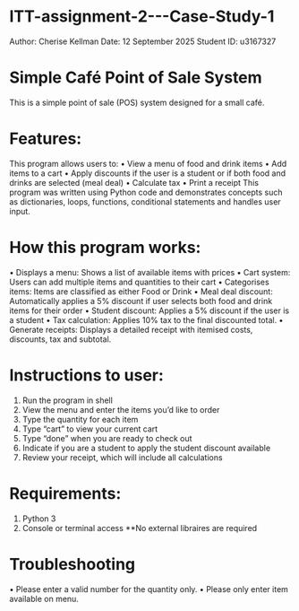 # ITT-assignment-2---Case-Study-1
Author: Cherise Kellman
Date: 12 September 2025
Student ID: u3167327
# Simple Café Point of Sale System
This is a simple point of sale (POS) system designed for a small café. 
# Features:
This program allows users to:
•	View a menu of food and drink items
•	Add items to a cart
•	Apply discounts if the user is a student or if both food and drinks are selected (meal deal)
•	Calculate tax
•	Print a receipt
This program was written using Python code and demonstrates concepts such as dictionaries, loops, functions, conditional statements and handles user input.
# How this program works:
•	Displays a menu: Shows a list of available items with prices
•	Cart system: Users can add multiple items and quantities to their cart
•	Categorises items: Items are classified as either Food or Drink
•	Meal deal discount: Automatically applies a 5% discount if user selects both food and drink items for their order
•	Student discount: Applies a 5% discount if the user is a student
•	Tax calculation: Applies 10% tax to the final discounted total.
•	Generate receipts: Displays a detailed receipt with itemised costs, discounts, tax and subtotal.
# Instructions to user:
1.	Run the program in shell
2.	View the menu and enter the items you’d like to order
3.	Type the quantity for each item
4.	Type “cart” to view your current cart
5.	Type “done” when you are ready to check out
6.	Indicate if you are a student to apply the student discount available
7.	Review your receipt, which will include all calculations
# Requirements:
1.	Python 3 
2.	Console or terminal access
**No external libraires are required
# Troubleshooting
•	Please enter a valid number for the quantity only.
•	Please only enter item available on menu.
